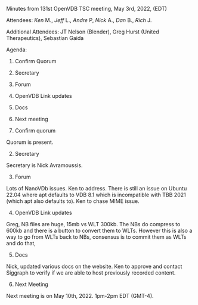 Minutes from 131st OpenVDB TSC meeting, May 3rd, 2022, (EDT)

Attendees: *Ken* M., *Jeff* L., *Andre* P, *Nick* A., *Dan* B.,
*Rich* J.

Additional Attendees: JT Nelson (Blender), Greg Hurst (United Therapeutics),
Sebastian Gaida

Agenda:

1) Confirm Quorum
2) Secretary
3) Forum
4) OpenVDB Link updates
5) Docs
6) Next meeting


1) Confirm quorum

Quorum is present.

2) Secretary

Secretary is Nick Avramoussis.

3) Forum

Lots of NanoVDb issues. Ken to address. There is still an issue on Ubuntu 22.04
where apt defaults to VDB 8.1 which is incompatible with TBB 2021 (which apt
also defaults to). Ken to chase MIME issue.

4) OpenVDB Link updates

Greg, NB files are huge, 15mb vs WLT 300kb. The NBs do compress to 600kb and
there is a button to convert them to WLTs. However this is also a way to go
from WLTs back to NBs, consensus is to commit them as WLTs and do that,

5) Docs

Nick, updated various docs on the website. Ken to approve and contact
Siggraph to verify if we are able to host previously recorded content.

6) Next Meeting

Next meeting is on May 10th, 2022. 1pm-2pm EDT (GMT-4).
